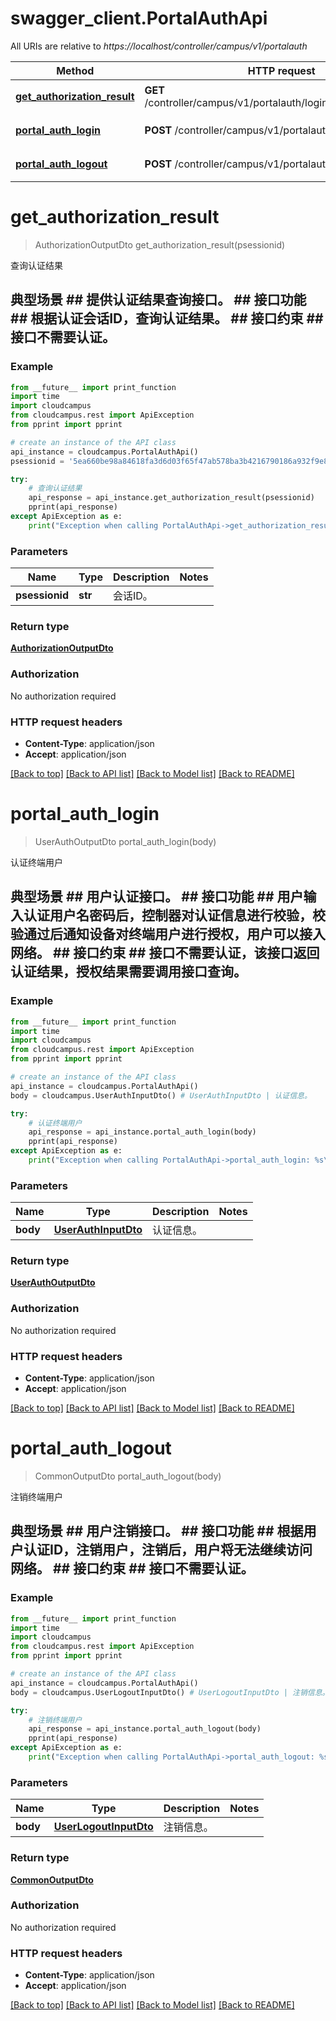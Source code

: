 # swagger_client.PortalAuthApi

All URIs are relative to *https://localhost/controller/campus/v1/portalauth*

Method | HTTP request | Description
------------- | ------------- | -------------
[**get_authorization_result**](PortalAuthApi.md#get_authorization_result) | **GET** /controller/campus/v1/portalauth/loginstatus/{psessionid} | 查询认证结果
[**portal_auth_login**](PortalAuthApi.md#portal_auth_login) | **POST** /controller/campus/v1/portalauth/login | 认证终端用户
[**portal_auth_logout**](PortalAuthApi.md#portal_auth_logout) | **POST** /controller/campus/v1/portalauth/logout | 注销终端用户


# **get_authorization_result**
> AuthorizationOutputDto get_authorization_result(psessionid)

查询认证结果

## 典型场景 ##  提供认证结果查询接口。 ## 接口功能 ##  根据认证会话ID，查询认证结果。 ## 接口约束 ##  接口不需要认证。 

### Example 
```python
from __future__ import print_function
import time
import cloudcampus
from cloudcampus.rest import ApiException
from pprint import pprint

# create an instance of the API class
api_instance = cloudcampus.PortalAuthApi()
psessionid = '5ea660be98a84618fa3d6d03f65f47ab578ba3b4216790186a932f9e8c8c880d' # str | 会话ID。

try: 
    # 查询认证结果
    api_response = api_instance.get_authorization_result(psessionid)
    pprint(api_response)
except ApiException as e:
    print("Exception when calling PortalAuthApi->get_authorization_result: %s\n" % e)
```

### Parameters

Name | Type | Description  | Notes
------------- | ------------- | ------------- | -------------
 **psessionid** | **str**| 会话ID。 | 

### Return type

[**AuthorizationOutputDto**](AuthorizationOutputDto.md)

### Authorization

No authorization required

### HTTP request headers

 - **Content-Type**: application/json
 - **Accept**: application/json

[[Back to top]](#) [[Back to API list]](../README.md#documentation-for-api-endpoints) [[Back to Model list]](../README.md#documentation-for-models) [[Back to README]](../README.md)

# **portal_auth_login**
> UserAuthOutputDto portal_auth_login(body)

认证终端用户

## 典型场景 ##  用户认证接口。 ## 接口功能 ##  用户输入认证用户名密码后，控制器对认证信息进行校验，校验通过后通知设备对终端用户进行授权，用户可以接入网络。 ## 接口约束 ##  接口不需要认证，该接口返回认证结果，授权结果需要调用接口查询。 

### Example 
```python
from __future__ import print_function
import time
import cloudcampus
from cloudcampus.rest import ApiException
from pprint import pprint

# create an instance of the API class
api_instance = cloudcampus.PortalAuthApi()
body = cloudcampus.UserAuthInputDto() # UserAuthInputDto | 认证信息。

try: 
    # 认证终端用户
    api_response = api_instance.portal_auth_login(body)
    pprint(api_response)
except ApiException as e:
    print("Exception when calling PortalAuthApi->portal_auth_login: %s\n" % e)
```

### Parameters

Name | Type | Description  | Notes
------------- | ------------- | ------------- | -------------
 **body** | [**UserAuthInputDto**](UserAuthInputDto.md)| 认证信息。 | 

### Return type

[**UserAuthOutputDto**](UserAuthOutputDto.md)

### Authorization

No authorization required

### HTTP request headers

 - **Content-Type**: application/json
 - **Accept**: application/json

[[Back to top]](#) [[Back to API list]](../README.md#documentation-for-api-endpoints) [[Back to Model list]](../README.md#documentation-for-models) [[Back to README]](../README.md)

# **portal_auth_logout**
> CommonOutputDto portal_auth_logout(body)

注销终端用户

## 典型场景 ##  用户注销接口。 ## 接口功能 ##  根据用户认证ID，注销用户，注销后，用户将无法继续访问网络。 ## 接口约束 ##  接口不需要认证。 

### Example 
```python
from __future__ import print_function
import time
import cloudcampus
from cloudcampus.rest import ApiException
from pprint import pprint

# create an instance of the API class
api_instance = cloudcampus.PortalAuthApi()
body = cloudcampus.UserLogoutInputDto() # UserLogoutInputDto | 注销信息。

try: 
    # 注销终端用户
    api_response = api_instance.portal_auth_logout(body)
    pprint(api_response)
except ApiException as e:
    print("Exception when calling PortalAuthApi->portal_auth_logout: %s\n" % e)
```

### Parameters

Name | Type | Description  | Notes
------------- | ------------- | ------------- | -------------
 **body** | [**UserLogoutInputDto**](UserLogoutInputDto.md)| 注销信息。 | 

### Return type

[**CommonOutputDto**](CommonOutputDto.md)

### Authorization

No authorization required

### HTTP request headers

 - **Content-Type**: application/json
 - **Accept**: application/json

[[Back to top]](#) [[Back to API list]](../README.md#documentation-for-api-endpoints) [[Back to Model list]](../README.md#documentation-for-models) [[Back to README]](../README.md)

